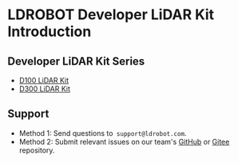 # LDROBOT Developer LiDAR Kit Introduction
## Developer LiDAR Kit Series

- [D100 LiDAR Kit](./D100Kit.md)
- [D300 LiDAR Kit](./D300Kit.md)

## Support

- Method 1: Send questions to` support@ldrobot.com`.
- Method 2: Submit relevant issues on our team's [GitHub](https://github.com/ldrobotSensorTeam) or [Gitee](https://gitee.com/ldrobotSensorTeam) repository.

